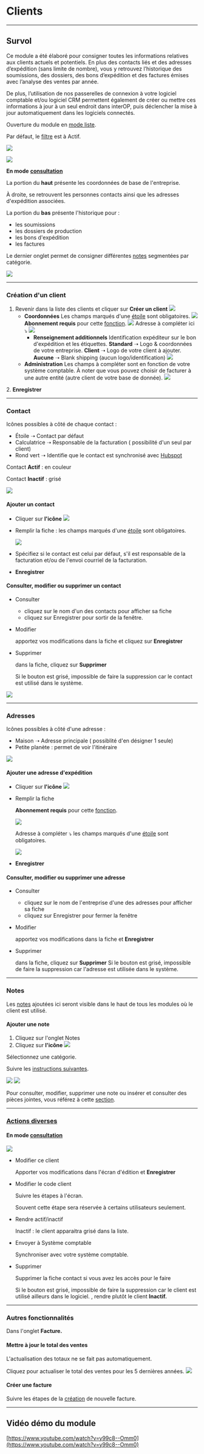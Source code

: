 # Clients

---

## Survol

Ce module a été élaboré pour consigner toutes les informations relatives aux clients actuels et potentiels. En plus des contacts liés et des adresses d’expédition (sans limite de nombre), vous y retrouvez l’historique des soumissions, des dossiers, des bons d’expédition et des factures émises avec l’analyse des ventes par année.

De plus, l’utilisation de nos passerelles de connexion à votre logiciel comptable et/ou logiciel CRM permettent également de créer ou mettre ces informations à jour à un seul endroit dans interOP, puis déclencher la mise à jour automatiquement dans les logiciels connectés.

Ouverture du module en [mode liste](https://app.clickup.com/9017115504/v/dc/8cqcgvg-21377/8cqcgvg-17257?block=block-56d3904d-8421-44c4-8d23-f01b57d0f037).

Par défaut, le [filtre](https://app.clickup.com/9017115504/v/dc/8cqcgvg-21377/8cqcgvg-17257?block=block-d334b8fe-d65e-4449-a1d9-a27c07e19a53) est à Actif.

![](../../static/img/Clients_liste.png)

![](../../static/img/Clients_2_filtre.png)

**En mode** [**consultation**](https://app.clickup.com/9017115504/v/dc/8cqcgvg-21377/8cqcgvg-17257?block=block-fab2c14a-4d75-4bad-9f1c-ba1f4f2460a3)

La portion du **haut** présente les coordonnées de base de l'entreprise.

À droite, se retrouvent les personnes contacts ainsi que les adresses d'expédition associées.

La portion du **bas** présente l'historique pour :

- les soumissions
- les dossiers de production
- les bons d'expédition
- les factures

Le dernier onglet permet de consigner différentes [notes](https://app.clickup.com/9017115504/v/dc/8cqcgvg-25937/8cqcgvg-26797?block=block-5a6456ba-b0e7-4627-a40b-138e6c08bd0c) segmentées par catégorie.

![](../../static/img/Clients_3.png)

---

### Création d'un client

1. Revenir dans la liste des clients et cliquer sur **Créer un client**
![](../../static/img/Clients_4_création.png)
   - **Coordonnées**
     Les champs marqués d'une [étoile](https://app.clickup.com/9017115504/v/dc/8cqcgvg-21377/8cqcgvg-17257?block=block-aeef2813-739d-4f73-8be3-fad739556f61) sont obligatoires.
     ![](../../static/img/Clients_5.png)
     **Abonnement requis** pour cette [fonction](https://app.clickup.com/9017115504/v/dc/8cqcgvg-25937/8cqcgvg-27177?block=block-2e10d61b-8a21-40a6-bb11-4d5cbc05c3f7).
     ![](https://t9017115504.p.clickup-attachments.com/t9017115504/fb8511e4-23ea-4b14-8886-c7fd93d2de46/Screenshot%202025-01-23%20at%2011.40.14%E2%80%AFAM.png)
     Adresse à compléter ici ⤵️ ![](../../static/img/Clients_6_google.png)
     - **Renseignement additionnels**
       Identification expéditeur sur le bon d'expédition et les étiquettes.
       **Standard** ➝ Logo & coordonnées de votre entreprise.
       **Client** ➝ Logo de votre client à ajouter.
       **Aucune** ➝ Blank shipping (aucun logo/identification) ![](../../static/img/Clients_7_infosadd_std.png)
   - **Administration**
     Les champs à compléter sont en fonction de votre système comptable. À noter que vous pouvez choisir de facturer à une autre entité (autre client de votre base de donnée).
     ![](../../static/img/Clients_8_admin.png)

2\. **Enregistrer**

---

### **Contact**

Icônes possibles à côté de chaque contact :

- Étoile ➝ Contact par défaut
- Calculatrice ➝ Responsable de la facturation ( possibilité d'un seul par client)
- Rond vert ➝ Identifie que le contact est synchronisé avec [Hubspot](https://app.clickup.com/9017115504/v/dc/8cqcgvg-25937/8cqcgvg-27077?block=block-50ac6ca8-f137-49bb-a9c9-b295a6682714)

Contact **Actif** : en couleur

Contact **Inactif** : grisé

![](../../static/img/Contacts_1.png)

#### Ajouter un contact

- Cliquer sur **l'icône** ![](../../static/img/Contacts_2_iconeajout.png)
- Remplir la fiche : les champs marqués d'une [étoile](https://app.clickup.com/9017115504/v/dc/8cqcgvg-21377/8cqcgvg-17257?block=block-aeef2813-739d-4f73-8be3-fad739556f61) sont obligatoires.

  ![](../../static/img/Contacts_3.png)
- Spécifiez si le contact est celui par défaut, s'il est responsable de la facturation et/ou de l'envoi courriel de la facturation.

- **Enregistrer**

#### Consulter, modifier ou supprimer un contact

- Consulter

  - cliquez sur le nom d'un des contacts pour afficher sa fiche
  - cliquez sur Enregistrer pour sortir de la fenêtre.

- Modifier

  apportez vos modifications dans la fiche et cliquez sur **Enregistrer**

- Supprimer

  dans la fiche, cliquez sur **Supprimer**

  Si le bouton est grisé, impossible de faire la suppression car le contact est utilisé dans le système.

![](../../static/img/Contacts_4_supprimer.png)

---

### Adresses

Icônes possibles à côté d'une adresse :

- Maison ➝ Adresse principale ( possiblité d'en désigner 1 seule)
- Petite planète : permet de voir l'itinéraire

![](../../static/img/AdressesExp_1.png)

#### Ajouter une adresse d'expédition

- Cliquer sur **l'icône** ![](../../static/img/Contacts_2_iconeajout.png)
- Remplir la fiche

  **Abonnement requis** pour cette [fonction](https://app.clickup.com/9017115504/v/dc/8cqcgvg-25937/8cqcgvg-27177?block=block-2e10d61b-8a21-40a6-bb11-4d5cbc05c3f7).

  ![](https://t9017115504.p.clickup-attachments.com/t9017115504/3406ff3e-57a9-4524-913c-01f5307abd21/image.png)

  Adresse à compléter ⤵️ les champs marqués d'une [étoile](https://app.clickup.com/9017115504/v/dc/8cqcgvg-21377/8cqcgvg-17257?block=block-aeef2813-739d-4f73-8be3-fad739556f61) sont obligatoires.

  ![](../../static/img/AdressesExp_2_creation.png)

- **Enregistrer**

#### Consulter, modifier ou supprimer une adresse

- Consulter

  - cliquez sur le nom de l'entreprise d'une des adresses pour afficher sa fiche
  - cliquez sur Enregistrer pour fermer la fenêtre

- Modifier

  apportez vos modifications dans la fiche et **Enregistrer**

- Supprimer

  dans la fiche, cliquez sur **Supprimer** Si le bouton est grisé, impossible de faire la suppression car l'adresse est utilisée dans le système.

---

### Notes

Les [notes](https://app.clickup.com/9017115504/v/dc/8cqcgvg-21377/8cqcgvg-17257?block=block-420eb67f-36d7-4f80-9b26-17ac642f4cd5) ajoutées ici seront visible dans le haut de tous les modules où le client est utilisé.

#### Ajouter une note

1. Cliquez sur l'onglet Notes
2. Cliquez sur **l'icône** ![](../../static/img/Contacts_2_iconeajout.png)

Sélectionnez une catégorie.

Suivre les [instructions suivantes](https://app.clickup.com/9017115504/v/dc/8cqcgvg-21377/8cqcgvg-17257?block=block-f629445e-37c8-4518-83ba-9e80b9267668).

![](../../static/img/Notes_1.png)
![](../../static/img/Notes_2.png)

Pour consulter, modifier, supprimer une note ou insérer et consulter des pièces jointes, vous référez à cette [section](https://app.clickup.com/9017115504/v/dc/8cqcgvg-21377/8cqcgvg-17257?block=block-1f474c9b-58a9-4128-a20e-cd371aa4ac37).

---

### [Actions diverses](https://app.clickup.com/9017115504/v/dc/8cqcgvg-21377/8cqcgvg-17257?block=block-dfe6c8ce-fe79-4b29-bee3-9695d2ea4ab7)

#### En mode [consultation](https://app.clickup.com/9017115504/v/dc/8cqcgvg-21377/8cqcgvg-17257?block=block-fab2c14a-4d75-4bad-9f1c-ba1f4f2460a3)
![](../../static/img/Clients_actions.png)
- Modifier ce client

  Apporter vos modifications dans l'écran d'édition et **Enregistrer**

- Modifier le code client

  Suivre les étapes à l'écran.

  Souvent cette étape sera réservée à certains utilisateurs seulement.

- Rendre actif/inactif

  Inactif : le client apparaitra grisé dans la liste.

- Envoyer à Système comptable

  Synchroniser avec votre système comptable.

- Supprimer

  Supprimer la fiche contact si vous avez les accès pour le faire

  Si le bouton est grisé, impossible de faire la suppression car le client est utilisé ailleurs dans le logiciel. , rendre plutôt le client **Inactif.**

---

### Autres fonctionnalités

Dans l'onglet **Facture.**

#### Mettre à jour le total des ventes

L'actualisation des totaux ne se fait pas automatiquement.

Cliquez pour actualiser le total des ventes pour les 5 dernières années.
![](../../static/img/Clients_facture_refresh.png)

#### Créer une facture

Suivre les étapes de la [création](https://app.clickup.com/9017115504/v/dc/8cqcgvg-21377/8cqcgvg-17497?block=block-70a68f39-4342-45db-a2a7-0e1511584dc8) de nouvelle facture.

---

## Vidéo démo du module

[https://www.youtube.com/watch?v=y99c8--Omm0](https://www.youtube.com/watch?v=y99c8--Omm0)
